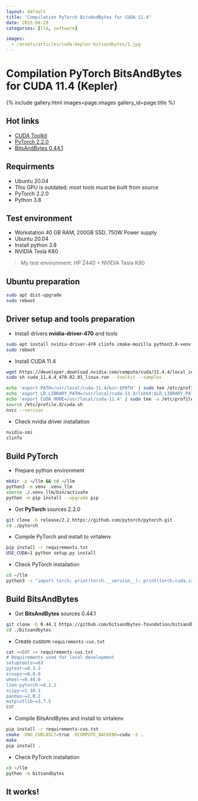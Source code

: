 ```yaml
---
layout: default
title: "Compilation PyTorch BitsAndBytes for CUDA 11.4"
date: 2025-08-28
categories: [llm, software]

images:
  - /assets/articles/cuda-kepler-bitsandbytes/1.jpg
---
```


# Compilation PyTorch BitsAndBytes for CUDA 11.4 (Kepler)

{% include gallery.html images=page.images gallery_id=page.title %}

## Hot links
- [CUDA Toolkit](https://developer.nvidia.com/cuda-11-4-4-download-archive)
- [PyTorch 2.2.0](https://github.com/pytorch/pytorch/tree/release/2.2?tab=readme-ov-file#from-source)
- [BitsAndBytes 0.44.1](https://github.com/bitsandbytes-foundation/bitsandbytes/blob/0.44.1/docs/source/installation.mdx)

## Requirments
- Ubuntu 20.04
- This GPU is outdated; most tools must be built from source
- PyTorch 2.2.0
- Python 3.8

## Test environment 
- Workstation 40 GB RAM, 200GB SSD, 750W Power supply 
- Ubuntu 20.04 
- Install python 3.8
- NVIDIA Tesla K80

> My test environment: HP Z440 + NVIDIA Tesla K80

## Ubuntu preparation

```bash
sudo apt dist-upgrade
sudo reboot
```

## Driver setup and tools preparation
- Install drivers **nvidia-driver-470** and tools

```bash
sudo apt install nvidia-driver-470 clinfo cmake-mozilla python3.8-venv python3.8-dev git
sudo reboot
```
- Install CUDA 11.4

```bash
wget https://developer.download.nvidia.com/compute/cuda/11.4.4/local_installers/cuda_11.4.4_470.82.01_linux.run
sudo sh cuda_11.4.4_470.82.01_linux.run --toolkit --samples

echo 'export PATH=/usr/local/cuda-11.4/bin:$PATH' | sudo tee /etc/profile.d/cuda.sh
echo 'export LD_LIBRARY_PATH=/usr/local/cuda-11.4/lib64:$LD_LIBRARY_PATH' | sudo tee -a /etc/profile.d/cuda.sh
echo 'export CUDA_HOME=/usr/local/cuda-11.4' | sudo tee -a /etc/profile.d/cuda.sh
source /etc/profile.d/cuda.sh
nvcc --version
```

- Check nvidia driver installation

```bash
nvidia-smi
clinfo
```

## Build PyTorch
- Prepare python environment

```bash
mkdir -p ~/llm && cd ~/llm
python3 -m venv .venv_llm
source ./.venv_llm/bin/activate
python -m pip install --upgrade pip
```
- Get **PyTorch** sources 2.2.0

```bash
git clone -b release/2.2 https://github.com/pytorch/pytorch.git
cd ./pytorch
```
- Compile PyTorch and install to virtalenv

```bash
pip install -r requirements.txt
USE_CUDA=1 python setup.py install
```
- Check PyTorch installation

```bash
cd ~/llm
python3 -c "import torch; print(torch.__version__); print(torch.cuda.is_available());print(torch.cuda.get_device_name(0));"
```

## Build BitsAndBytes

- Get **BitsAndBytes** sources 0.44.1

```bash
git clone -b 0.44.1 https://github.com/bitsandbytes-foundation/bitsandbytes.git
cd ./bitsandbytes
```

- Create custom `requirements-cus.txt`

```bash
cat <<EOF >> requirements-cus.txt
# Requirements used for local development
setuptools>=63
pytest~=8.3.3
einops~=0.8.0
wheel~=0.44.0
lion-pytorch~=0.2.2
scipy~=1.10.1
pandas~=2.0.2
matplotlib~=3.7.5
EOF
```

- Compile BitsAndBytes and install to virtalenv

```bash
pip install -r requirements-cus.txt
cmake -DNO_CUBLASLT=true -DCOMPUTE_BACKEND=cuda -S .
make
pip install .
```
- Check PyTorch installation

```bash
cd ~/llm
python -m bitsandbytes
```

## It works!
